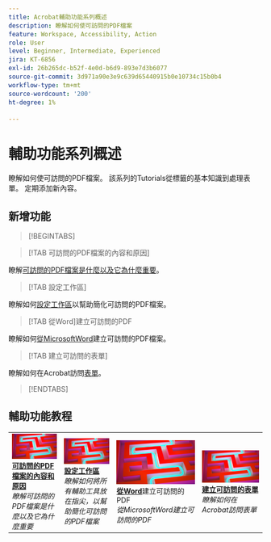 ```yaml
---
title: Acrobat輔助功能系列概述
description: 瞭解如何使可訪問的PDF檔案
feature: Workspace, Accessibility, Action
role: User
level: Beginner, Intermediate, Experienced
jira: KT-6856
exl-id: 26b265dc-b52f-4e0d-b6d9-893e7d3b6077
source-git-commit: 3d971a90e3e9c639d65440915b0e10734c15b0b4
workflow-type: tm+mt
source-wordcount: '200'
ht-degree: 1%

---
```


# 輔助功能系列概述

瞭解如何使可訪問的PDF檔案。 該系列的Tutorials從標籤的基本知識到處理表單。 定期添加新內容。

## 新增功能

>[!BEGINTABS]

>[!TAB 可訪問的PDF檔案的內容和原因]

瞭解[可訪問的PDF檔案是什麼以及它為什麼重要](what-why-accessible-pdf.md)。

>[!TAB 設定工作區]

瞭解如何[設定工作區](set-up-workspace.md)以幫助簡化可訪問的PDF檔案。

>[!TAB 從Word]建立可訪問的PDF

瞭解如何[從MicrosoftWord](create-accessible-from-word.md)建立可訪問的PDF檔案。

>[!TAB 建立可訪問的表單]

瞭解如何在Acrobat訪問[表單](create-accessible-forms.md)。

>[!ENDTABS]

## 輔助功能教程

<table style="table-layout:fixed">
<tr>
  <td>
    <a href="what-why-accessible-pdf.md">
      <img alt="可訪問的PDF檔案的內容和原因" src="../assets/accessibility-series-2025.png" />
    </a>
    <div>
    <a href="what-why-accessible-pdf.md"><strong>可訪問的PDF檔案的內容和原因</strong></a>
    </div>
    <em>瞭解可訪問的PDF檔案是什麼以及它為什麼重要</em>
    <br>
  </td>
  <td>
    <a href="set-up-workspace.md">
      <img alt="設定工作區" src="../assets/accessibility-series-2025.png" />
    </a>
    <div>
    <a href="set-up-workspace.md"><strong>設定工作區</strong></a>
    </div>
    <em>瞭解如何將所有輔助工具放在指尖，以幫助簡化可訪問的PDF檔案</em>
    <br>
  </td>
  <td>
    <a href="create-accessible-from-word.md">
      <img alt="從Word建立可訪問的PDF" src="../assets/accessibility-series-2025.png" />
    </a>
    <div>
    <a href="create-accessible-from-word.md"><strong>從Word</strong></a>建立可訪問的PDF
    </div>
    <em>從MicrosoftWord建立可訪問的PDF</em>
    <br>
  </td>
  <td>
    <a href="create-accessible-forms.md">
      <img alt="建立可訪問的表單" src="../assets/accessibility-series-2025.png" />
    </a>
    <div>
    <a href="create-accessible-forms.md"><strong>建立可訪問的表單</strong></a>
    </div>
    <em>瞭解如何在Acrobat訪問表單</em>
    <br>
  </td>
</tr>
</table>
